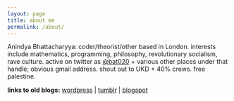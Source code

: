 ```yaml
---
layout: page
title: about me
permalink: /about/
---
```


Anindya Bhattacharyya: coder/theorist/other based in London. interests include mathematics, programming, philosophy, revolutionary socialism, rave culture. active on twitter as [@bat020](https://twitter.com/bat020) + various other places under that handle; obvious gmail address. shout out to UKD + 40% crews. free palestine.

<p class="about-links">
  <strong>links to old blogs:</strong>
  <a href="https://bat020.com/">wordpress</a> |
  <a href="https://bat020.tumblr.com/)">tumblr</a> |
  <a href="https://bat.blogspot.com/">blogspot</a>
</p>
